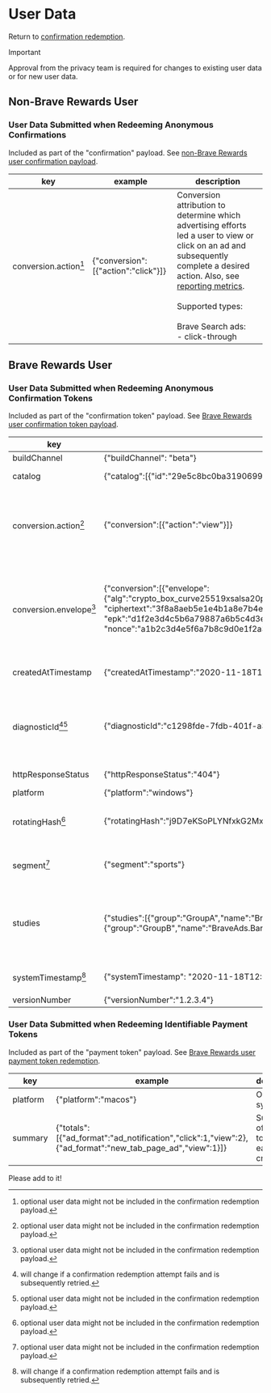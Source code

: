# User Data

Return to [confirmation redemption](../../account/utility/redeem_confirmation/README.md).

> [!IMPORTANT]
> Approval from the privacy team is required for changes to existing user data or for new user data.

## Non-Brave Rewards User

### User Data Submitted when Redeeming Anonymous Confirmations

Included as part of the "confirmation" payload. See [non-Brave Rewards user confirmation payload](../confirmations/non_reward/README.md).

| key  | example  | description  |
|---|---|---|
| conversion.action[^2]  | {"conversion":[{"action":"click"}]}  | Conversion attribution to determine which advertising efforts led a user to view or click on an ad and subsequently complete a desired action. Also, see [reporting metrics](https://ads-help.brave.com/campaign-performance/reporting/#available-reporting-metrics-in-brave-ads-manager).<br><br> Supported types:<br><br>Brave Search ads:<br>- click-through  |

## Brave Rewards User

### User Data Submitted when Redeeming Anonymous Confirmation Tokens

Included as part of the "confirmation token" payload. See [Brave Rewards user confirmation token payload](../confirmations/reward/README.md).

| key  | example  | description  |
|---|---|---|
| buildChannel  | {"buildChannel": "beta"}  | Browser build channel.  |
| catalog  | {"catalog":[{"id":"29e5c8bc0ba319069980bb390d8e8f9b58c05a20"}]}  |  Refers to the catalog that the ad was pulled from.  |
| conversion.action[^2]  | {"conversion":[{"action":"view"}]}  | View-through or click-through conversion attribution to determine which advertising efforts led a user to view or click on an ad and subsequently complete a desired action. Also, see [reporting metrics](https://ads-help.brave.com/campaign-performance/reporting/#available-reporting-metrics-in-brave-ads-manager).  |
| conversion.envelope[^2]  | {"conversion":[{"envelope":<br>{"alg":"crypto_box_curve25519xsalsa20poly1305",<br>"ciphertext":"3f8a8aeb5e1e4b1a8e7b4e3f8a8aeb5e1e4b1a8e7b4e3f8a8aeb5e1e4b1a8e7b",<br>"epk":"d1f2e3d4c5b6a79887a6b5c4d3e2f1d1f2e3d4c5b6a79887a6",<br>"nonce":"a1b2c3d4e5f6a7b8c9d0e1f2a3b4c5d6"}}]}  | Allow advertisers to affirm that conversions are legitimate by wrapping an identifier with an additional layer of encryption to protect its integrity. Also, see https://ads-help.brave.com/campaign-performance/reporting#verifiable-ad-conversions-vac.  |
| createdAtTimestamp  | {"createdAtTimestamp":"2020-11-18T12:00:00.000Z"}  | [ISO 8601](https://en.wikipedia.org/wiki/ISO_8601) timestamp with fixed values for minutes, seconds, milliseconds and timezone.  |
| diagnosticId[^1][^2]  | {"diagnosticId":"c1298fde-7fdb-401f-a3ce-0b58fe86e6e2"}  | Diagnostic id from [brave://rewards-internals](brave://rewards-internals) to assist in troubleshooting issues. This is only included if it has been set manually by the user, for example, at the request of Brave Support in order to troubleshoot a problem.  |
| httpResponseStatus  | {"httpResponseStatus":"404"}  | Indicates the landing page's HTTP status code.  |
| platform  | {"platform":"windows"}  | Operating system.  |
| rotatingHash[^2]  | {"rotatingHash":"j9D7eKSoPLYNfxkG2Mx+SbgKJ9hcKg1QwDB8B5qxlpk="}  | Hashed device identifier that is unique to each ad and rotated several times a day. This is used for rate-limiting purposes.  |
| segment[^2]  | {"segment":"sports"}  | Advertising taxonomy for the chosen ad. Also see, https://ads-help.brave.com/campaign-performance/targeting.  |
| studies  | {"studies":[{"group":"GroupA","name":"BraveAds.FooStudy"},{"group":"GroupB","name":"BraveAds.BarStudy"}]}  | User studies, utilized for A/B testing, should not exceed one active study at any time. Configuration of studies is achievable through Griffin by adding "BraveAds." as a prefix to the experiment name. See [Griffin](https://github.com/brave/brave-browser/wiki/Brave-Variations-(Griffin)).  |
| systemTimestamp[^1]  | {"systemTimestamp": "2020-11-18T12:00:00.000Z"}  | [ISO 8601](https://en.wikipedia.org/wiki/ISO_8601) timestamp with fixed values for minutes, seconds, milliseconds and timezone.  |
| versionNumber  | {"versionNumber":"1.2.3.4"}  | Browser version number.  |

### User Data Submitted when Redeeming Identifiable Payment Tokens

Included as part of the "payment token" payload. See [Brave Rewards user payment token redemption](../utility/redeem_payment_tokens/README.md).

| key  | example  | description  |
|---|---|---|
| platform  | {"platform":"macos"}  | Operating system.  |
| summary  | {"totals":[{"ad_format":"ad_notification","click":1,"view":2},{"ad_format":"new_tab_page_ad","view":1}]}  | Summary of payment tokens for each creative.  |

Please add to it!

[^1]: will change if a confirmation redemption attempt fails and is subsequently retried.
[^2]: optional user data might not be included in the confirmation redemption payload.
